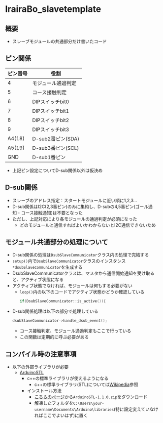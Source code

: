 # IrairaBo_slavetemplate

## 概要

- スレーブモジュールの共通部分だけ書いたコード  

## ピン関係

|ピン番号|役割|
|-|-|
|4|モジュール通過判定|
|5|コース接触判定|
|6|DIPスイッチbit0|
|7|DIPスイッチbit1|
|8|DIPスイッチbit2|
|9|DIPスイッチbit3|
|A4(18)|D-sub2番ピン(SDA)|
|A5(19)|D-sub3番ピン(SCL)|
|GND|D-sub1番ピン|

- 上記ピン設定についてD-sub関係以外は仮決め

## D-sub関係

- スレーブのアドレス指定：スタートモジュールに近い順に1,2,3...  
- D-sub関係はI2C(2,3番ピン)のみに集約し、D-subの4,5番ピン(ゴール通知・コース接触通知)は不要となった
- ただし、上記対応により各モジュールの通過判定が必須になった
  - どのモジュールと通信すればよいかわからないとI2C通信できないため

## モジュール共通部分の処理について

- D-sub関係の処理は`DsubSlaveCommunicator`クラス内の処理で完結する
- `setup()`内で`DsubSlaveCommunicator`クラスのインスタンス`*dsubSlaveCommunicator`を生成する
- DsubSlaveCommunicatorクラスは、マスタから通信開始通知を受け取ると、アクティブ状態になる
- アクティブ状態でなければ、モジュールは何もする必要がない
  - `loop()`内の以下のコードでアクティブ状態かどうか確認している
    ```c++
    if(DsubSlaveCommunicator::is_active()){
    ```
- D-sub関係処理は以下の部分で処理している
  ```c++
  dsubSlaveCommunicator->handle_dsub_event();
  ```
  - コース接触判定、モジュール通過判定もここで行っている
  - この関数は定期的に呼ぶ必要がある

## コンパイル時の注意事項

- 以下の外部ライブラリが必要
  - [ArduinoSTL](https://www.arduinolibraries.info/libraries/arduino-stl)
    - c++の標準ライブラリが使えるようになる
      - c++の標準ライブラリ(STL)については[Wikipedia](https://ja.wikipedia.org/wiki/Standard_Template_Library)参照
    - インストール方法
      - [こちらのページ](https://www.arduinolibraries.info/libraries/arduino-stl)から`ArduinoSTL-1.1.0.zip`をダウンロード
      - 解凍したフォルダを`C:\Users\your-username\Documents\Arduino\libraries`(特に設定変えていなければここでよいはず)に置く